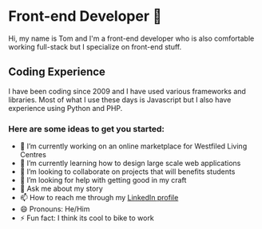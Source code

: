 # Front-end Developer  👋
Hi, my name is Tom and I'm a front-end developer who is also comfortable working full-stack but I specialize on front-end stuff.

## Coding Experience
I have been coding since 2009 and I have used various frameworks and libraries. Most of what I use these days is Javascript but I also have experience using Python and PHP. 

### Here are some ideas to get you started:

- 🔭 I’m currently working on an online marketplace for Westfiled Living Centres
- 🌱 I’m currently learning how to design large scale web applications
- 👯 I’m looking to collaborate on projects that will benefits students
- 🤔 I’m looking for help with getting good in my craft
- 💬 Ask me about my story
- 📫 How to reach me through my [LinkedIn profile](https://www.linkedin.com/in/tomclaudio/)
- 😄 Pronouns: He/Him
- ⚡ Fun fact: I think its cool to bike to work

